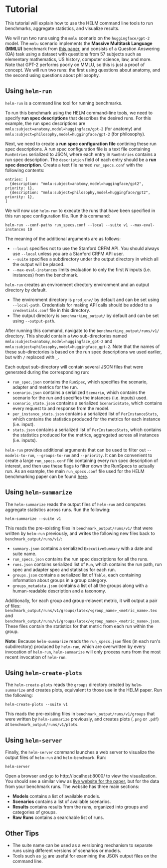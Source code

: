 # Tutorial

This tutorial will explain how to use the HELM command line tools to run benchmarks, aggregate statistics, and visualize results.

We will run two runs using the `mmlu` scenario on the `huggingface/gpt-2` model. The `mmlu` scenario implements the **Massive Multitask Language (MMLU)** benchmark from [this paper](https://arxiv.org/pdf/2009.03300.pdf), and consists of a Question Answering (QA) task using a dataset with questions from 57 subjects such as elementary mathematics, US history, computer science, law, and more. Note that GPT-2 performs poorly on MMLU, so this is just a proof of concept. We will run two runs: the first using questions about anatomy, and the second using questions about philosophy.

## Using `helm-run`

`helm-run` is a command line tool for running benchmarks.

To run this benchmark using the HELM command-line tools, we need to specify **run spec descriptions** that describes the desired runs. For this example, the run spec descriptions are `mmlu:subject=anatomy,model=huggingface/gpt-2` (for anatomy) and `mmlu:subject=philosophy,model=huggingface/gpt-2` (for philosophy).

Next, we need to create a **run spec configuration file** contining these run spec descriptions. A run spec configuration file is a text file containing `RunEntries` serialized to JSON, where each entry in `RunEntries` contains a run spec description. The `description` field of each entry should be a **run spec description**. Create a text file named `run_specs.conf` with the following contents:

```
entries: [
  {description: "mmlu:subject=anatomy,model=huggingface/gpt2", priority: 1},
  {description: "mmlu:subject=philosophy,model=huggingface/gpt2", priority: 1},
]
```

We will now use `helm-run` to execute the runs that have been specified in this run spec configuration file. Run this command:

```
helm-run --conf-paths run_specs.conf --local --suite v1 --max-eval-instances 10
```

The meaning of the additional arguments are as follows:

- `--local` specifies not to use the Stanford CRFM API. You should always use `--local` unless you are a Stanford CRFM API user.
- `--suite` specifies a subdirectory under the output directory in which all the output will be placed.
- `--max-eval-instances` limits evaluation to only the first *N* inputs (i.e. instances) from the benchmark.

`helm-run` creates an environment directory environment and an output directory by default.

-  The environment directory is `prod_env/` by default and can be set using `--local-path`. Credentials for making API calls should be added to a `credentials.conf` file in this directory.
-  The output directory is `benchmarking_output/` by default and can be set using `--output-path`.

After running this command, navigate to the `benchmarking_output/runs/v1/` directory. This should contain a two sub-directories named `mmlu:subject=anatomy,model=huggingface_gpt-2` and `mmlu:subject=philosophy,model=huggingface_gpt-2`. Note that the names of these sub-directories is based on the run spec descriptions we used earlier, but with `/` replaced with `_`.

Each output sub-directory will contain several JSON files that were generated during the corresponding run:

- `run_spec.json` contains the `RunSpec`, which specifies the scenario, adapter and metrics for the run.
- `scenario.json` contains a serialized `Scenario`, which contains the scenario for the run and specifies the instances (i.e. inputs) used.
- `scenario_state.json` contains a serialized `ScenarioState`, which contains every request to and response from the model.
- `per_instance_stats.json` contains a serialized list of `PerInstanceStats`, which contains the statistics produced for the metrics for each instance (i.e. input).
- `stats.json` contains a serialized list of `PerInstanceStats`, which contains the statistics produced for the metrics, aggregated across all instances (i.e. inputs).

`helm-run` provides additional arguments that can be used to filter out `--models-to-run`, `--groups-to-run` and `--priority`. It can be convenient to create a large `run_specs.conf` file containing every run spec description of interest, and then use these flags to filter down the RunSpecs to actually run. As an example, the main `run_specs.conf` file used for the HELM benchmarking paper can be found [here](https://github.com/stanford-crfm/helm/blob/main/src/benchmark/presentation/run_specs.conf).

## Using `helm-summarize`

The `helm-summarize` reads the output files of `helm-run` and computes aggregate statistics across runs. Run the following:

```
helm-summarize --suite v1
```

This reads the pre-existing files in `benchmark_output/runs/v1/` that were written by `helm-run` previously, and writes the following new files back to `benchmark_output/runs/v1/`:

- `summary.json` contains a serialized `ExecutiveSummary` with a date and suite name.
- `run_specs.json` contains the run spec descriptions for all the runs.
- `runs.json` contains serialized list of `Run`, which contains the run path, run spec and adapter spec and statistics for each run.
- `groups.json` contains a serialized list of `Table`, each containing information about groups in a group category.
- `groups_metadata.json` contains a list of all the groups along with a human-readable description and a taxonomy.

Additionally, for each group and group-relavent metric, it will output a pair of files: `benchmark_output/runs/v1/groups/latex/<group_name>_<metric_name>.tex` and `benchmark_output/runs/v1/groups/latex/<group_name>_<metric_name>.json`. These files contain the statistics for that metric from each run within the group.

**Note**: Because `helm-summarize` reads the `run_specs.json` files (in each run's subdirectory) produced by `helm-run`, which are overwritten by every invocation of `helm-run`, `helm-summarize` will only process runs from the most recent invocation of `helm-run`.

## Using `helm-create-plots`

The `helm-create-plots` reads the `groups` directory created by `helm-summarize` and creates plots, equivalent to those use in the HELM paper. Run the following:

```
helm-create-plots --suite v1
```

This reads the pre-existing files in `benchmark_output/runs/v1/groups` that were written by `helm-summarize` previously,
and creates plots (`.png` or `.pdf`) at `benchmark_output/runs/v1/plots`.

## Using `helm-server`

Finally, the `helm-server` command launches a web server to visualize the output files of `helm-run` and `helm-benchmark`. Run:

```
helm-server
```

Open a browser and go to http://localhost:8000/ to view the visualization. You should see a similar view as [live website for the paper](https://crfm.stanford.edu/helm/v1.0/), but for the data from your benchmark runs. The website has three main sections:

- **Models** contains a list of available models.
- **Scenarios** contains a list of available scenarios.
- **Results** contains results from the runs, organized into groups and categories of groups.
- **Raw Runs** contains a searchable list of runs.

## Other Tips

- The suite name can be used as a versioning mechanism to separate runs using different versions of scenarios or models.
- Tools such as [`jq`](https://stedolan.github.io/jq/) are useful for examining the JSON output files on the command line.
